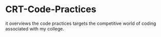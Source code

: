 # CRT-Code-Practices
it overviews the code practices targets the competitive world of coding associated with my college.

